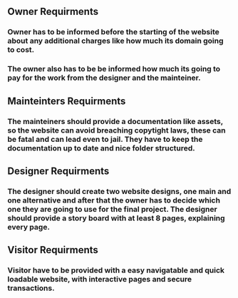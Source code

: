 ## Owner Requirments
### Owner has to be informed before the starting of the website about any additional charges like how much its domain going to cost.
### The owner also has to be be informed how much its going to pay for the work from the designer and the mainteiner.

## Mainteinters Requirments
### The mainteiners should provide a documentation like assets, so the website can avoid breaching copytight laws, these can be fatal and can lead even to jail. They have to keep the documentation up to date and nice folder structured.

## Designer Requirments
### The designer should create two website designs, one main and one alternative and after that the owner has to decide which one they are going to use for the final project. The designer should provide a story board with at least 8 pages, explaining every page.

## Visitor Requirments
### Visitor have to be provided with a easy navigatable and quick loadable website, with interactive pages and secure transactions.
